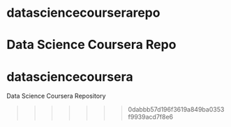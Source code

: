 
# datasciencecourserarepo
Data Science Coursera Repo
=======
# datasciencecoursera
Data Science Coursera Repository
>>>>>>> 0dabbb57d196f3619a849ba0353f9939acd7f8e6

